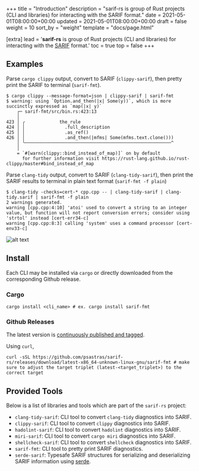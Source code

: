 +++
title = "Introduction"
description = "sarif-rs is group of Rust projects (CLI and libraries) for interacting with the SARIF format."
date = 2021-05-01T08:00:00+00:00
updated = 2021-05-01T08:00:00+00:00
draft = false
weight = 10
sort_by = "weight"
template = "docs/page.html"

[extra]
lead = '<b>sarif-rs</b> is group of Rust projects (CLI and libraries) for interacting with the <a href="https://sarifweb.azurewebsites.net/">SARIF</a> format.'
toc = true
top = false
+++

## Examples

Parse `cargo clippy` output, convert to SARIF (`clippy-sarif`), then pretty
print the SARIF to terminal (`sarif-fmt`).

```shell
$ cargo clippy --message-format=json | clippy-sarif | sarif-fmt
$ warning: using `Option.and_then(|x| Some(y))`, which is more succinctly expressed as `map(|x| y)`
    ┌─ sarif-fmt/src/bin.rs:423:13
    │
423 │ ╭             the_rule
424 │ │               .full_description
425 │ │               .as_ref()
426 │ │               .and_then(|mfms| Some(mfms.text.clone()))
    │ ╰───────────────────────────────────────────────────────^
    │
    = `#[warn(clippy::bind_instead_of_map)]` on by default
      for further information visit https://rust-lang.github.io/rust-clippy/master#bind_instead_of_map
```

Parse `clang-tidy` output, convert to SARIF (`clang-tidy-sarif`), then print the
SARIF results to terminal in plain text format (`sarif-fmt -f plain`)

```shell
$ clang-tidy -checks=cert-* cpp.cpp -- | clang-tidy-sarif | clang-tidy.sarif | sarif-fmt -f plain
2 warnings generated.
warning [cpp.cpp:4:10] 'atoi' used to convert a string to an integer value, but function will not report conversion errors; consider using 'strtol' instead [cert-err34-c]
warning [cpp.cpp:8:3] calling 'system' uses a command processor [cert-env33-c]
```

![alt text](/sarif-rs/images/ghas.png "Example of SARIF GHAS integration")

## Install

Each CLI may be installed via `cargo` or directly downloaded from the
corresponding Github release.

### Cargo

```shell
cargo install <cli_name> # ex. cargo install sarif-fmt
```

### Github Releases

The latest version is
[continuously published and tagged](https://github.com/psastras/sarif-rs/releases).

Using `curl`,

```shell
curl -sSL https://github.com/psastras/sarif-rs/releases/download/latest-x86_64-unknown-linux-gnu/sarif-fmt # make sure to adjust the target triplet (latest-<target_triplet>) to the correct target
```

## Provided Tools

Below is a list of libraries and tools which are part of the `sarif-rs` project:

- `clang-tidy-sarif`: CLI tool to convert `clang-tidy` diagnostics into SARIF.
- `clippy-sarif`: CLI tool to convert `clippy` diagnostics into SARIF.
- `hadolint-sarif`: CLI tool to convert `hadolint` diagnostics into SARIF.
- `miri-sarif`: CLI tool to convert `cargo miri` diagnostics into SARIF.
- `shellcheck-sarif`: CLI tool to convert `shellcheck` diagnostics into SARIF.
- `sarif-fmt`: CLI tool to pretty print SARIF diagnostics.
- `serde-sarif`: Typesafe SARIF structures for serializing and deserializing
  SARIF information using [serde](https://serde.rs/).
